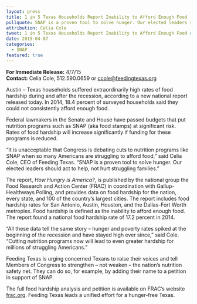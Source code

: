 ```yaml
---
layout: press
title: 1 in 5 Texas Households Report Inability to Afford Enough Food
pullquote: SNAP is a proven tool to solve hunger. Our elected leaders should act to help, not hurt struggling families.
attribution: Celia Cole
tweet: 1 in 5 Texas Households Report Inability to Afford Enough Food #SNAPworks
date: 2015-04-07
categories:
  - SNAP
featured: true
---  
```

**For Immediate Release:** 4/7/15    
**Contact:** Celia Cole, 512.590.0659 or ccole@feedingtexas.org

Austin – Texas households suffered extraordinarily high rates of food hardship during and after the recession, according to a new national report released today. In 2014, 18.4 percent of surveyed households said they could not consistently afford enough food.

Federal lawmakers in the Senate and House have passed budgets that put nutrition programs such as SNAP (aka food stamps) at significant risk. Rates of food hardship will increase significantly if funding for these programs is reduced.

“It is unacceptable that Congress is debating cuts to nutrition programs like SNAP when so many Americans are struggling to afford food,” said Celia Cole, CEO of Feeding Texas. “SNAP is a proven tool to solve hunger. Our elected leaders should act to help, not hurt struggling families.”

The report, *How Hungry is America?*, is published by the national group the Food Research and Action Center (FRAC) in coordination with Gallup-Healthways Polling, and provides data on food hardship for the nation, every state, and 100 of the country’s largest cities. The report includes food hardship rates for San Antonio, Austin, Houston, and the Dallas-Fort Worth metroplex. Food hardship is defined as the inability to afford enough food. The report found a national food hardship rate of 17.2 percent in 2014.

“All these data tell the same story – hunger and poverty rates spiked at the beginning of the recession and have stayed high ever since,” said Cole. “Cutting nutrition programs now will lead to even greater hardship for millions of struggling Americans.”

Feeding Texas is urging concerned Texans to raise their voices and tell Members of Congress to strengthen – not weaken – the nation’s nutrition safety net. They can do so, for example, by adding their name to a petition in support of SNAP.

The full food hardship analysis and petition is available on FRAC’s website [frac.org](http://www.frac./org). Feeding Texas leads a unified effort for a hunger-free Texas.

